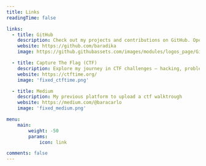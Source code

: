 ```yaml
---
title: Links
readingTime: false

links:
  - title: GitHub
    description: Check out my projects and contributions on GitHub. Open source vibes all the way!
    website: https://github.com/baradika
    image: https://github.githubassets.com/images/modules/logos_page/GitHub-Mark.png

  - title: Capture The Flag (CTF)
    description: Explore my journey in CTF challenges – hacking, problem-solving, and learning every day.
    website: https://ctftime.org/
    image: 'fixed_ctftime.png'

  - title: Medium
    description: My previous platform to upload a ctf walktrough
    website: https://medium.com/@baracarlo
    image: 'fixed_medium.png'

menu:
    main:
        weight: -50
        params:
            icon: link

comments: false
---
```

